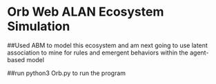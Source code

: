 # Orb Web ALAN Ecosystem Simulation
##Used ABM to model this ecosystem and am next going to use latent association to mine for rules and emergent behaviors within the agent-based model

##run python3 Orb.py to run the program 
